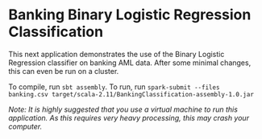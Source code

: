 # Banking Binary Logistic Regression Classification

This next application demonstrates the use of the Binary Logistic Regression classifier on banking AML data. After some minimal changes, this can even be run on a cluster.

To compile, run `sbt assembly`. To run, run `spark-submit --files banking.csv target/scala-2.11/BankingClassification-assembly-1.0.jar`

*Note: It is highly suggested that you use a virtual machine to run this application. As this requires very heavy processing, this may crash your computer.*
